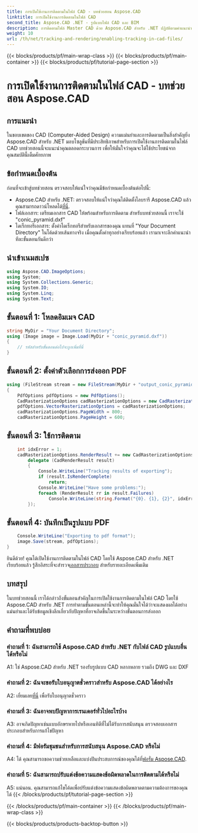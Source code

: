 ```yaml
---
title: การเปิดใช้งานการติดตามในไฟล์ CAD - บทช่วยสอน Aspose.CAD
linktitle: การเปิดใช้งานการติดตามในไฟล์ CAD
second_title: Aspose.CAD .NET - รูปแบบไฟล์ CAD และ BIM
description: การติดตามไฟล์ Master CAD ด้วย Aspose.CAD สำหรับ .NET ปฏิบัติตามคำแนะนำทีละขั้นตอนของเราเพื่อการแสดงผลที่แม่นยำและการติดตามข้อผิดพลาด ดาวน์โหลดเดี๋ยวนี้!
weight: 10
url: /th/net/tracking-and-rendering/enabling-tracking-in-cad-files/
---
```


{{< blocks/products/pf/main-wrap-class >}}
{{< blocks/products/pf/main-container >}}
{{< blocks/products/pf/tutorial-page-section >}}

# การเปิดใช้งานการติดตามในไฟล์ CAD - บทช่วยสอน Aspose.CAD

## การแนะนำ

ในขอบเขตของ CAD (Computer-Aided Design) ความแม่นยำและการติดตามเป็นสิ่งสำคัญยิ่ง Aspose.CAD สำหรับ .NET มอบโซลูชันที่มีประสิทธิภาพสำหรับการเปิดใช้งานการติดตามในไฟล์ CAD บทช่วยสอนนี้จะแนะนำคุณตลอดกระบวนการ เพื่อให้มั่นใจว่าคุณจะได้ใช้ประโยชน์จากคุณสมบัตินี้เต็มศักยภาพ

## ข้อกำหนดเบื้องต้น

ก่อนที่จะเข้าสู่บทช่วยสอน ตรวจสอบให้แน่ใจว่าคุณมีข้อกำหนดเบื้องต้นต่อไปนี้:
-  Aspose.CAD สำหรับ .NET: ตรวจสอบให้แน่ใจว่าคุณได้ติดตั้งไลบรารี Aspose.CAD แล้ว คุณสามารถดาวน์โหลดได้[ที่นี่](https://releases.aspose.com/cad/net/).
- ไฟล์เอกสาร: เตรียมเอกสาร CAD ให้พร้อมสำหรับการติดตาม สำหรับบทช่วยสอนนี้ เราจะใช้ "conic_pyramid.dxf"
- ไดเร็กทอรีเอกสาร: ตั้งค่าไดเร็กทอรีสำหรับเอกสารของคุณ แทนที่ "Your Document Directory" ในโค้ดด้วยเส้นทางจริง
เมื่อคุณตั้งค่าทุกอย่างเรียบร้อยแล้ว เรามาเจาะลึกคำแนะนำทีละขั้นตอนกันดีกว่า

## นำเข้าเนมสเปซ

```csharp
using Aspose.CAD.ImageOptions;
using System;
using System.Collections.Generic;
using System.IO;
using System.Linq;
using System.Text;
```

## ขั้นตอนที่ 1: โหลดอิมเมจ CAD

```csharp
string MyDir = "Your Document Directory";
using (Image image = Image.Load(MyDir + "conic_pyramid.dxf"))
{
    // รหัสสำหรับขั้นตอนต่อไปจะถูกเพิ่มที่นี่
}
```

## ขั้นตอนที่ 2: ตั้งค่าตัวเลือกการส่งออก PDF

```csharp
using (FileStream stream = new FileStream(MyDir + "output_conic_pyramid.pdf", FileMode.Create))
{
    PdfOptions pdfOptions = new PdfOptions();
    CadRasterizationOptions cadRasterizationOptions = new CadRasterizationOptions();
    pdfOptions.VectorRasterizationOptions = cadRasterizationOptions;
    cadRasterizationOptions.PageWidth = 800;
    cadRasterizationOptions.PageHeight = 600;
```

## ขั้นตอนที่ 3: ใช้การติดตาม

```csharp
    int idxError = 1;
    cadRasterizationOptions.RenderResult += new CadRasterizationOptions.CadRenderHandler(
        delegate (CadRenderResult result)
        {
            Console.WriteLine("Tracking results of exporting");
            if (result.IsRenderComplete)
                return;
            Console.WriteLine("Have some problems:");
            foreach (RenderResult rr in result.Failures)
                Console.WriteLine(string.Format("{0}. {1}, {2}", idxError++, rr.RenderCode.ToString(), rr.Message));
        });
```

## ขั้นตอนที่ 4: บันทึกเป็นรูปแบบ PDF

```csharp
    Console.WriteLine("Exporting to pdf format");
    image.Save(stream, pdfOptions);
}
```

 ยินดีด้วย! คุณได้เปิดใช้งานการติดตามในไฟล์ CAD โดยใช้ Aspose.CAD สำหรับ .NET เรียบร้อยแล้ว รู้สึกอิสระที่จะสำรวจ[เอกสารประกอบ](https://reference.aspose.com/cad/net/) สำหรับรายละเอียดเพิ่มเติม

## บทสรุป

ในบทช่วยสอนนี้ เราได้กล่าวถึงขั้นตอนสำคัญในการเปิดใช้งานการติดตามในไฟล์ CAD โดยใช้ Aspose.CAD สำหรับ .NET การทำตามขั้นตอนเหล่านี้จะทำให้คุณมั่นใจได้ว่าจะแสดงผลได้อย่างแม่นยำและได้รับข้อมูลเชิงลึกเกี่ยวกับปัญหาที่อาจเกิดขึ้นในระหว่างขั้นตอนการส่งออก

## คำถามที่พบบ่อย

### คำถามที่ 1: ฉันสามารถใช้ Aspose.CAD สำหรับ .NET กับไฟล์ CAD รูปแบบอื่นได้หรือไม่

A1: ใช่ Aspose.CAD สำหรับ .NET รองรับรูปแบบ CAD หลากหลาย รวมถึง DWG และ DXF

### คำถามที่ 2: ฉันจะขอรับใบอนุญาตชั่วคราวสำหรับ Aspose.CAD ได้อย่างไร

 A2: เยี่ยมเลย[ที่นี่](https://purchase.aspose.com/temporary-license/) เพื่อรับใบอนุญาตชั่วคราว

### คำถามที่ 3: ฉันอาจพบปัญหาการเรนเดอร์ทั่วไปอะไรบ้าง

A3: อาจเกิดปัญหาเช่นแบบอักษรหายไปหรือเอนทิตีที่ไม่ได้รับการสนับสนุน ตรวจสอบเอกสารประกอบสำหรับการแก้ไขปัญหา

### คำถามที่ 4: มีฟอรัมชุมชนสำหรับการสนับสนุน Aspose.CAD หรือไม่

 A4: ได้ คุณสามารถขอความช่วยเหลือและแบ่งปันประสบการณ์ของคุณได้ที่[ฟอรั่ม Aspose.CAD](https://forum.aspose.com/c/cad/19).

### คำถามที่ 5: ฉันสามารถปรับแต่งข้อความแสดงข้อผิดพลาดในการติดตามได้หรือไม่

A5: แน่นอน. คุณสามารถแก้ไขโค้ดเพื่อปรับแต่งข้อความแสดงข้อผิดพลาดตามความต้องการของคุณได้
{{< /blocks/products/pf/tutorial-page-section >}}

{{< /blocks/products/pf/main-container >}}
{{< /blocks/products/pf/main-wrap-class >}}

{{< blocks/products/products-backtop-button >}}
